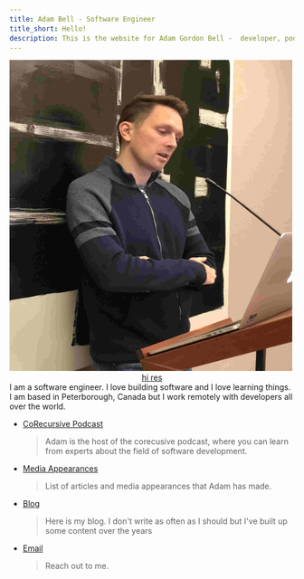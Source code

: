 ```yaml
---
title: Adam Bell - Software Engineer
title_short: Hello!
description: This is the website for Adam Gordon Bell -  developer, podcast host, human
---
```

<div class="row">
<div class="col-md-6">
<img src="./images/profiles/IMG_1177_web.jpg" height="550px" width="500px" alt="Adam Gordon Bell"><br/>
<center><a href="./images/profiles/IMG_1177_cropped.jpg">hi res</a></center>
</div>
<div class="col-md-6">  
I am a software engineer.  I love building software and I love learning things.  I am based in Peterborough, Canada but I work remotely with developers all over the world.  

-   [CoRecursive Podcast](https://corecursive.com/)

    >  Adam is the host of the corecusive podcast, where you can learn from experts about the field of software development.

-   [Media Appearances](/pages/media.html)

    >  List of articles and media appearances that Adam has made.

- [Blog](/pages/blog.html)

    >  Here is my blog.  I don't write as often as I should but I've built up some content over the years
- [Email](mailto:adam@corecursive.com)

    > Reach out to me.   

</div>
</div>
